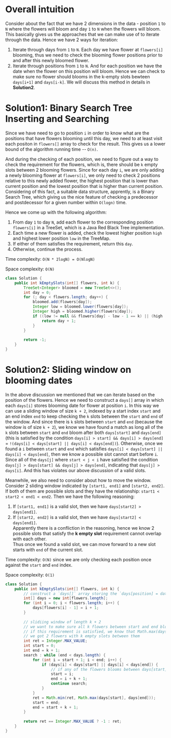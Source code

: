# Overall intuition
Consider about the fact that we have 2 dimensions in the data - position `1` to `N` where the flowers will bloom and day `1` to `N` when the flowers will bloom. This basically gives us the approaches that we can make use of to iterate through the data. Hence we have 2 ways for iteration:  
1. Iterate through days from `1` to `N`. Each day we have flower at `flowers[i]` blooming, thus we need to check the blooming flower positions prior to and after this newly bloomed flower.  
2. Iterate  through positions from `1` to `N`. And for each position we have the date when the flower on this position will bloom. Hence we can check to make sure no flower should blooms in the k-empty slots bewteen `days[i+1]` and `days[i-k]`. We will discuss this method in details in __Solution2__. 

# Solution1: Binary Search Tree Inserting and Searching

Since we have need to go to position `i` in order to know what are the positions that have flowers blooming until this day, we need to at least visit each positon in `flowers[]` array to check for the result. This gives us a lower bound of the algorithm running time -- `O(n)`. 

And during the checking of each position, we need to figure out a way to check the requirement for the flowers, which is, there should be `k` empty slots between 2 blooming flowers. Since for each day `i`, we are only adding a newly blooming flower at `flowers[i]`, we only need to check 2 positions relative to this newly added flower, the highest position that is lower than current position and the lowest position that is higher than current position. Considering of this fact, a suitable data structure, apprently, is a Binary Search Tree, which giving us the nice feature of checking a predecessor and postdecessor for a given number within `O(logn)` time.  

Hence we come up with the following algorithm:   
1. From day `1` to day `N`, add each flower to the corresponding position `flowers[i]` in a TreeSet, which is a Java Red Black Tree implementation.  
2. Each time a new flower is added, check the lowest higher position `high` and highest lower position `low` in the TreeMap.  
  1. If either of them satisfies the requirement, return this `day`.  
  2. Otherwise, continue the process.  

Time complexity: `O(N * 2logN) = O(NlogN)`  

Space complexity: `O(N)`  

```Java
class Solution {
    public int kEmptySlots(int[] flowers, int k) {
        TreeSet<Integer> bloomed = new TreeSet<>();
        int day = 0;
        for (; day < flowers.length; day++) {
            bloomed.add(flowers[day]);
            Integer low = bloomed.lower(flowers[day]);
            Integer high = bloomed.higher(flowers[day]);
            if ((low != null && flowers[day] - low - 1 == k) || (high != null && high - flowers[day] - 1 == k)) {
                return day + 1;
            }
        }
        
        return -1;
    }
}
```

# Solution2: Sliding window on blooming dates 

In the above discussion we mentioned that we can iterate based on the position of the flowers. Hence we need to construct a `days[]` array in which each `days[i]` stores blooming date for flower at position `i`. In this way we can use a sliding window of size `k + 2`, indexed by a start index `start` and an end index `end` to keep checking the `k` slots between the `start` and `end` of the window. And since there is `k` slots between `start` and `end` (because the window is of size `k + 2`), we know we have found a match as long all of the `k` slots between `start` and `end` bloom after both `days[start]` and `days[end]` (this is satisfied by the condition `days[i] > start] && days[i] > days[end]` = `!(days[i] < days[start] || days[i] < days[end])`). Otherwise, once we found a `i` between `start` and `end` which satisfies `days[i] < days[start] || days[i] < days[end]`, then we know a possible slot cannot start before `i`. Since all of the `days[j]` where `start < j < i` have satisfied the condition `days[j] > days[start] && days[j] > days[end]`, indicating that `days[j] > days[i]`. And this has violates our above discussion of a valid slots.    

Meanwhile, we also need to consider about how to move the window. Consider 2 sliding window indicated by `[start1, end1]` and `[start2, end2]`. If both of them are possible slots and they have the relationship: `start1 < start2 < end1 < end2`. Then we have the following reasoning:  
1. If `[start1, end1]` is a valid slot, then we have `days[start2] > days[end1]`.   
2. If `[start2, end2]` is a valid slot, then we have `days[start2] < days[end1]`.  
Apparently there is a confliction in the reasoning, hence we know 2 possible slots that satisfy the __k empty slot__ requirement cannot overlap with each other.    
Thus once we found a valid slot, we can move forward to a new slot starts with `end` of the current slot.  

Time complexity: `O(N)` since we are only checking each position once against the `start` and `end` index.  

Space complexity: `O(1)`  

```Java
class Solution {
    public int kEmptySlots(int[] flowers, int k) {
        // construct a `days[]` array storing the `days[position] = date` information
        int[] days = new int[flowers.length];
        for (int i = 0; i < flowers.length; i++) {
            days[flowers[i] - 1] = i + 1;
        }
        
        // slidiing window of length k + 2
        // we want to make sure all k flowers between start and end bloom later than both start and end.
        // if this requirement is satisfied, we know that Math.max(days[start], days[end]) is the date when
        // we got 2 flowers with k empty slots between them
        int ret = Integer.MAX_VALUE;
        int start = 0;
        int end = k + 1;
        search : while (end < days.length) {
            for (int i = start + 1; i < end; i++) {
                if (days[i] < days[start] || days[i] < days[end]) {
                    // if any of the flowers blooms between days[start] and days[end]
                    start = i;
                    end = i + k + 1;
                    continue search;
                }
            }
            ret = Math.min(ret, Math.max(days[start], days[end]));
            start = end;
            end = start + k + 1;
        }
        
        return ret == Integer.MAX_VALUE ? -1 : ret;
    }
}
```
